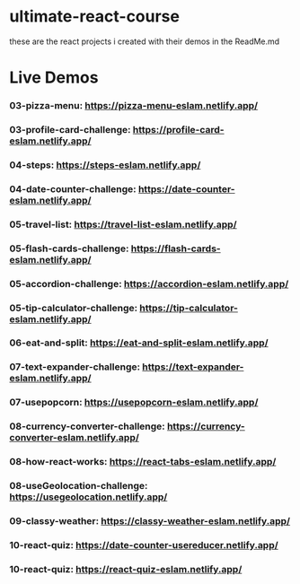 # ultimate-react-course
these are the react projects i created with their demos in the ReadMe.md

# Live Demos
### 03-pizza-menu: https://pizza-menu-eslam.netlify.app/
### 03-profile-card-challenge: https://profile-card-eslam.netlify.app/
### 04-steps: https://steps-eslam.netlify.app/
### 04-date-counter-challenge: https://date-counter-eslam.netlify.app/
### 05-travel-list: https://travel-list-eslam.netlify.app/
### 05-flash-cards-challenge: https://flash-cards-eslam.netlify.app/
### 05-accordion-challenge: https://accordion-eslam.netlify.app/
### 05-tip-calculator-challenge: https://tip-calculator-eslam.netlify.app/
### 06-eat-and-split: https://eat-and-split-eslam.netlify.app/
### 07-text-expander-challenge: https://text-expander-eslam.netlify.app/
### 07-usepopcorn: https://usepopcorn-eslam.netlify.app/
### 08-currency-converter-challenge: https://currency-converter-eslam.netlify.app/
### 08-how-react-works: https://react-tabs-eslam.netlify.app/
### 08-useGeolocation-challenge: https://usegeolocation.netlify.app/
### 09-classy-weather: https://classy-weather-eslam.netlify.app/
### 10-react-quiz: https://date-counter-usereducer.netlify.app/
### 10-react-quiz: https://react-quiz-eslam.netlify.app/